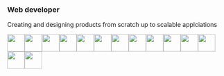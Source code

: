  <h3 align="left">Web developer</h3>
 
 Creating and designing products from scratch up to scalable applciations


<img src="https://cdn.jsdelivr.net/gh/devicons/devicon@latest/icons/python/python-original.svg" height="40"/><img src="https://cdn.jsdelivr.net/gh/devicons/devicon@latest/icons/flask/flask-original.svg" height="40"/><img src="https://cdn.jsdelivr.net/gh/devicons/devicon@latest/icons/django/django-plain-wordmark.svg" height="40"/><img src="https://cdn.jsdelivr.net/gh/devicons/devicon@latest/icons/nginx/nginx-original.svg" height="40"/><img src="https://cdn.jsdelivr.net/gh/devicons/devicon@latest/icons/digitalocean/digitalocean-original.svg" height="40"/><img src="https://cdn.jsdelivr.net/gh/devicons/devicon@latest/icons/amazonwebservices/amazonwebservices-original-wordmark.svg" height="40"/><img src="https://cdn.jsdelivr.net/gh/devicons/devicon@latest/icons/nextjs/nextjs-original.svg" height="40"/><img src="https://cdn.jsdelivr.net/gh/devicons/devicon@latest/icons/react/react-original.svg" height="40"/><img src="https://cdn.jsdelivr.net/gh/devicons/devicon@latest/icons/fastapi/fastapi-original.svg" height="40"/><img src="https://cdn.jsdelivr.net/gh/devicons/devicon@latest/icons/pytorch/pytorch-original.svg" height="40"/><img src="https://cdn.jsdelivr.net/gh/devicons/devicon@latest/icons/postman/postman-original.svg" height="40"/><img src="https://cdn.jsdelivr.net/gh/devicons/devicon@latest/icons/graphql/graphql-plain.svg" height="40"/><img src="https://cdn.jsdelivr.net/gh/devicons/devicon@latest/icons/docker/docker-original.svg" height="40"/><img src="https://cdn.jsdelivr.net/gh/devicons/devicon@latest/icons/postgresql/postgresql-original.svg" height="40"/>
